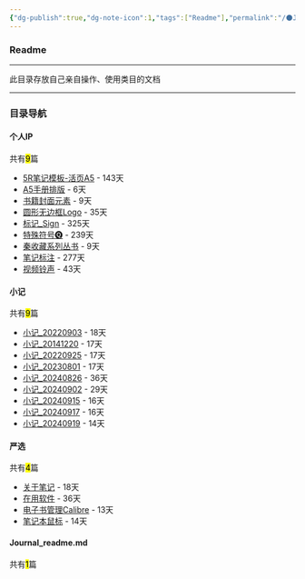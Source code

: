 ```yaml
---
{"dg-publish":true,"dg-note-icon":1,"tags":["Readme"],"permalink":"/🌑Journal_手札/Journal_readme/","dgPassFrontmatter":true,"noteIcon":1,"created":"2024-08-24T23:03:54.803+08:00","updated":"2024-09-19T15:23:08.302+08:00"}
---
```


### Readme
--- 
此目录存放自己亲自操作、使用类目的文档
***
### 目录导航
<p><span><h4 data-heading="个人IP" dir="auto">个人IP</h4></span></p><p><span>共有<mark>9</mark>篇</span></p><div><ul class="dataview list-view-ul"><li><span><a data-tooltip-position="top" aria-label="🌑Journal_手札/个人IP/5R笔记模板-活页A5.md" data-href="🌑Journal_手札/个人IP/5R笔记模板-活页A5.md" href="🌑Journal_手札/个人IP/5R笔记模板-活页A5.md" class="internal-link" target="_blank" rel="noopener">5R笔记模板-活页A5</a> - 143天</span></li><li><span><a data-tooltip-position="top" aria-label="🌑Journal_手札/个人IP/A5手册排版.md" data-href="🌑Journal_手札/个人IP/A5手册排版.md" href="🌑Journal_手札/个人IP/A5手册排版.md" class="internal-link" target="_blank" rel="noopener">A5手册排版</a> - 6天</span></li><li><span><a data-tooltip-position="top" aria-label="🌑Journal_手札/个人IP/书籍封面元素.md" data-href="🌑Journal_手札/个人IP/书籍封面元素.md" href="🌑Journal_手札/个人IP/书籍封面元素.md" class="internal-link" target="_blank" rel="noopener">书籍封面元素</a> - 9天</span></li><li><span><a data-tooltip-position="top" aria-label="🌑Journal_手札/个人IP/圆形无边框Logo.md" data-href="🌑Journal_手札/个人IP/圆形无边框Logo.md" href="🌑Journal_手札/个人IP/圆形无边框Logo.md" class="internal-link" target="_blank" rel="noopener">圆形无边框Logo</a> - 35天</span></li><li><span><a data-tooltip-position="top" aria-label="🌑Journal_手札/个人IP/标记_Sign.md" data-href="🌑Journal_手札/个人IP/标记_Sign.md" href="🌑Journal_手札/个人IP/标记_Sign.md" class="internal-link" target="_blank" rel="noopener">标记_Sign</a> - 325天</span></li><li><span><a data-tooltip-position="top" aria-label="🌑Journal_手札/个人IP/特殊符号🅠.md" data-href="🌑Journal_手札/个人IP/特殊符号🅠.md" href="🌑Journal_手札/个人IP/特殊符号🅠.md" class="internal-link" target="_blank" rel="noopener">特殊符号🅠</a> - 239天</span></li><li><span><a data-tooltip-position="top" aria-label="🌑Journal_手札/个人IP/秦收藏系列丛书.md" data-href="🌑Journal_手札/个人IP/秦收藏系列丛书.md" href="🌑Journal_手札/个人IP/秦收藏系列丛书.md" class="internal-link" target="_blank" rel="noopener">秦收藏系列丛书</a> - 9天</span></li><li><span><a data-tooltip-position="top" aria-label="🌑Journal_手札/个人IP/笔记标注.md" data-href="🌑Journal_手札/个人IP/笔记标注.md" href="🌑Journal_手札/个人IP/笔记标注.md" class="internal-link" target="_blank" rel="noopener">笔记标注</a> - 277天</span></li><li><span><a data-tooltip-position="top" aria-label="🌑Journal_手札/个人IP/视频铃声.md" data-href="🌑Journal_手札/个人IP/视频铃声.md" href="🌑Journal_手札/个人IP/视频铃声.md" class="internal-link" target="_blank" rel="noopener">视频铃声</a> - 43天</span></li></ul></div><p><span><h4 data-heading="小记" dir="auto">小记</h4></span></p><p><span>共有<mark>9</mark>篇</span></p><div><ul class="dataview list-view-ul"><li><span><a data-tooltip-position="top" aria-label="🌑Journal_手札/小记/小记_20220903.md" data-href="🌑Journal_手札/小记/小记_20220903.md" href="🌑Journal_手札/小记/小记_20220903.md" class="internal-link" target="_blank" rel="noopener">小记_20220903</a> - 18天</span></li><li><span><a data-tooltip-position="top" aria-label="🌑Journal_手札/小记/小记_20141220.md" data-href="🌑Journal_手札/小记/小记_20141220.md" href="🌑Journal_手札/小记/小记_20141220.md" class="internal-link" target="_blank" rel="noopener">小记_20141220</a> - 17天</span></li><li><span><a data-tooltip-position="top" aria-label="🌑Journal_手札/小记/小记_20220925.md" data-href="🌑Journal_手札/小记/小记_20220925.md" href="🌑Journal_手札/小记/小记_20220925.md" class="internal-link" target="_blank" rel="noopener">小记_20220925</a> - 17天</span></li><li><span><a data-tooltip-position="top" aria-label="🌑Journal_手札/小记/小记_20230801.md" data-href="🌑Journal_手札/小记/小记_20230801.md" href="🌑Journal_手札/小记/小记_20230801.md" class="internal-link" target="_blank" rel="noopener">小记_20230801</a> - 17天</span></li><li><span><a data-tooltip-position="top" aria-label="🌑Journal_手札/小记/小记_20240826.md" data-href="🌑Journal_手札/小记/小记_20240826.md" href="🌑Journal_手札/小记/小记_20240826.md" class="internal-link" target="_blank" rel="noopener">小记_20240826</a> - 36天</span></li><li><span><a data-tooltip-position="top" aria-label="🌑Journal_手札/小记/小记_20240902.md" data-href="🌑Journal_手札/小记/小记_20240902.md" href="🌑Journal_手札/小记/小记_20240902.md" class="internal-link" target="_blank" rel="noopener">小记_20240902</a> - 29天</span></li><li><span><a data-tooltip-position="top" aria-label="🌑Journal_手札/小记/小记_20240915.md" data-href="🌑Journal_手札/小记/小记_20240915.md" href="🌑Journal_手札/小记/小记_20240915.md" class="internal-link" target="_blank" rel="noopener">小记_20240915</a> - 16天</span></li><li><span><a data-tooltip-position="top" aria-label="🌑Journal_手札/小记/小记_20240917.md" data-href="🌑Journal_手札/小记/小记_20240917.md" href="🌑Journal_手札/小记/小记_20240917.md" class="internal-link" target="_blank" rel="noopener">小记_20240917</a> - 16天</span></li><li><span><a data-tooltip-position="top" aria-label="🌑Journal_手札/小记/小记_20240919.md" data-href="🌑Journal_手札/小记/小记_20240919.md" href="🌑Journal_手札/小记/小记_20240919.md" class="internal-link" target="_blank" rel="noopener">小记_20240919</a> - 14天</span></li></ul></div><p><span><h4 data-heading="严选" dir="auto">严选</h4></span></p><p><span>共有<mark>4</mark>篇</span></p><div><ul class="dataview list-view-ul"><li><span><a data-tooltip-position="top" aria-label="🌑Journal_手札/严选/关于笔记.md" data-href="🌑Journal_手札/严选/关于笔记.md" href="🌑Journal_手札/严选/关于笔记.md" class="internal-link" target="_blank" rel="noopener">关于笔记</a> - 18天</span></li><li><span><a data-tooltip-position="top" aria-label="🌑Journal_手札/严选/在用软件.md" data-href="🌑Journal_手札/严选/在用软件.md" href="🌑Journal_手札/严选/在用软件.md" class="internal-link" target="_blank" rel="noopener">在用软件</a> - 36天</span></li><li><span><a data-tooltip-position="top" aria-label="🌑Journal_手札/严选/电子书管理Calibre.md" data-href="🌑Journal_手札/严选/电子书管理Calibre.md" href="🌑Journal_手札/严选/电子书管理Calibre.md" class="internal-link" target="_blank" rel="noopener">电子书管理Calibre</a> - 13天</span></li><li><span><a data-tooltip-position="top" aria-label="🌑Journal_手札/严选/笔记本鼠标.md" data-href="🌑Journal_手札/严选/笔记本鼠标.md" href="🌑Journal_手札/严选/笔记本鼠标.md" class="internal-link" target="_blank" rel="noopener">笔记本鼠标</a> - 14天</span></li></ul></div><p><span><h4 data-heading="Journal_readme.md" dir="auto">Journal_readme.md</h4></span></p><p><span>共有<mark>1</mark>篇</span></p><div><ul class="dataview list-view-ul"></ul></div>
